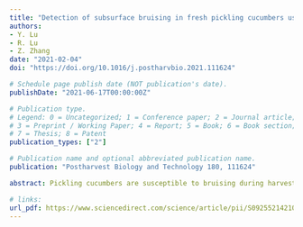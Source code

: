 ```yaml
---
title: "Detection of subsurface bruising in fresh pickling cucumbers using structured-illumination reflectance imaging"
authors: 
- Y. Lu
- R. Lu
- Z. Zhang
date: "2021-02-04"
doi: "https://doi.org/10.1016/j.postharvbio.2021.111624"

# Schedule page publish date (NOT publication's date).
publishDate: "2021-06-17T00:00:00Z"

# Publication type.
# Legend: 0 = Uncategorized; 1 = Conference paper; 2 = Journal article;
# 3 = Preprint / Working Paper; 4 = Report; 5 = Book; 6 = Book section;
# 7 = Thesis; 8 = Patent
publication_types: ["2"]

# Publication name and optional abbreviated publication name.
publication: "Postharvest Biology and Technology 180, 111624"

abstract: Pickling cucumbers are susceptible to bruising during harvest and postharvest handling. It is thus desirable to segregate bruised fruit before they are marketed as fresh products or processed as pickles. Structured-illumination reflectance imaging (SIRI) is an emerging optical imaging modality for food quality and safety inspection. This study reported the first demonstration of SIRI for detecting subsurface bruising in fresh pickling cucumbers. Two independent sets of images, i.e., direct component (DC) and amplitude component (AC), were demodulated from phase-shifted sinusoidal pattern images at 740 nm; AC was found more effective than DC for ascertaining bruises that exhibited no visual symptoms. Classification models based on support vector machine were built using extracted image features, to classify cucumbers into bruised and normal classes. The highest classification accuracy of 91 % was achieved by the ensemble of DC, AC and their ratio (AC/DC) images, which represented 7.6 percentage-point improvement over that obtained using the DC images alone. Using features selection for five sets of image features led to further improvements in the classification performance. Incremental evaluation of top 50 most informative features resulted in an averaged overall accuracy of 94 %, with the highest accuracy of 97 % attained by 31 features; and using a subset of only 5 features, 3 from AC and 2 from DC, also produced a high overall accuracy of 96 %. This study demonstrates that SIRI can provide a potentially effective means for visualizing subsurface bruising in pickling cucumbers, which otherwise could barely be achieved by imaging under uniform illumination, and thus for enhancing the differentiation of normal and bruised fruit. More research is, however, needed to optimize and implement SIRI for real-time inspection of cucumber defects. 

# links:
url_pdf: https://www.sciencedirect.com/science/article/pii/S0925521421001630
---
```

